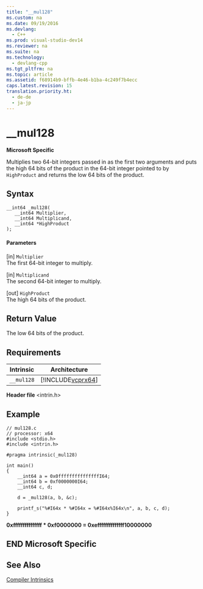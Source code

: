 ```yaml
---
title: "__mul128"
ms.custom: na
ms.date: 09/19/2016
ms.devlang: 
  - C++
ms.prod: visual-studio-dev14
ms.reviewer: na
ms.suite: na
ms.technology: 
  - devlang-cpp
ms.tgt_pltfrm: na
ms.topic: article
ms.assetid: f68914b9-bffb-4e46-b1ba-4c249f7b4ecc
caps.latest.revision: 15
translation.priority.ht: 
  - de-de
  - ja-jp
---
```

# __mul128
**Microsoft Specific**  
  
 Multiplies two 64-bit integers passed in as the first two arguments and puts the high 64 bits of the product in the 64-bit integer pointed to by `HighProduct` and returns the low 64 bits of the product.  
  
## Syntax  
  
```  
__int64 _mul128(   
   __int64 Multiplier,   
   __int64 Multiplicand,   
   __int64 *HighProduct   
);  
```  
  
#### Parameters  
 [in] `Multiplier`  
 The first 64-bit integer to multiply.  
  
 [in] `Multiplicand`  
 The second 64-bit integer to multiply.  
  
 [out] `HighProduct`  
 The high 64 bits of the product.  
  
## Return Value  
 The low 64 bits of the product.  
  
## Requirements  
  
|Intrinsic|Architecture|  
|---------------|------------------|  
|`__mul128`|[!INCLUDE[vcprx64](../vs140/includes/vcprx64_md.md)]|  
  
 **Header file** <intrin.h>  
  
## Example  
  
```  
// mul128.c  
// processor: x64  
#include <stdio.h>  
#include <intrin.h>  
  
#pragma intrinsic(_mul128)  
  
int main()  
{  
    __int64 a = 0x0fffffffffffffffI64;  
    __int64 b = 0xf0000000I64;  
    __int64 c, d;  
  
    d = _mul128(a, b, &c);  
  
    printf_s("%#I64x * %#I64x = %#I64x%I64x\n", a, b, c, d);  
}  
```  
  
 **0xfffffffffffffff \* 0xf0000000 = 0xeffffffffffffff10000000**   
## END Microsoft Specific  
  
## See Also  
 [Compiler Intrinsics](../vs140/Compiler-Intrinsics.md)